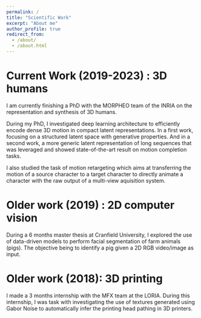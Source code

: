 ```yaml
---
permalink: /
title: "Scientific Work"
excerpt: "About me"
author_profile: true
redirect_from: 
  - /about/
  - /about.html
---
```

Current Work (2019-2023) : 3D humans
======
I am currently finishing a PhD with the MORPHEO team of the INRIA on the representation and synthesis of 3D humans. 

During my PhD, I investigated deep learning architecture to efficiently encode dense 3D motion in compact latent representations. In a first work, focusing on a structured latent space with generative properties. And in a second work, a more generic latent representation of long sequences that was leveraged and showed state-of-the-art result on motion completion tasks. 

I also studied the task of motion retargeting which aims at transferring the motion of a source character to a target character to directly animate a character with the raw output of a multi-view aquisition system. 

Older work (2019) : 2D computer vision
======

During a 6 months master thesis at Cranfield University, I explored the use of data-driven models to perform facial segmentation of farm animals (pigs). The objective being to identify a pig given a 2D RGB video/image as input.

Older work (2018): 3D printing
======

I made a 3 months internship with the MFX team at the LORIA. During this internship, I was task with investigating the use of textures generated using Gabor Noise to automatically infer the printing head pathing in 3D printers. 

